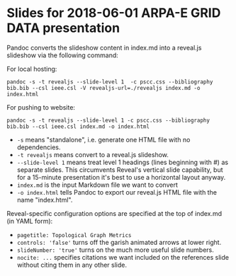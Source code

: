 # Slides for 2018-06-01 ARPA-E GRID DATA presentation

Pandoc converts the slideshow content in index.md into a reveal.js slideshow via the following command:

For local hosting:
```
pandoc -s -t revealjs --slide-level 1  -c pscc.css --bibliography bib.bib --csl ieee.csl -V revealjs-url=./revealjs index.md -o index.html
```

For pushing to website:
```
pandoc -s -t revealjs --slide-level 1 -c pscc.css --bibliography bib.bib --csl ieee.csl index.md -o index.html
```

- `-s` means "standalone", i.e. generate one HTML file with no dependencies.
- `-t revealjs` means convert to a reveal.js slideshow.
- `--slide-level 1` means treat level 1 headings (lines beginning with #) as separate slides. This circumvents Reveal's vertical slide capability, but for a 15-minute presentation it's best to use a horizontal layout anyway.
- `index.md` is the input Markdown file we want to convert
- `-o index.html` tells Pandoc to export our reveal.js HTML file with the name "index.html".

Reveal-specific configuration options are specified at the top of index.md (in YAML form):

- `pagetitle: Topological Graph Metrics`
- `controls: 'false'` turns off the garish animated arrows at lower right.
- `slideNumber: 'true'` turns on the much more useful slide numbers.
- `nocite: ...` specifies citations we want included on the references slide without citing them in any other slide.
